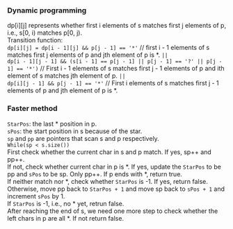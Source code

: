 ### Dynamic programming  
dp[i][j] represents whether first i elements of s matches first j elements of p, i.e., s[0, i) matches p[0, j).  
Transition function:  
`dp[i][j] = dp[i - 1][j] && p[j - 1] == '*'` // first i - 1 elements of s matches first j elements of p and jth element of p is *. `||`  
`dp[i - 1][j - 1] && (s[i - 1] == p[j - 1] || p[j - 1] == '?' || p[j - 1] == '*')` // First i - 1 elements of s matches first j - 1 elements of p and ith element of s matches jth element of p. `||`  
`dp[i][j - 1] && p[j - 1] == '*'` // First i elements of s matches first j - 1 elements of p and jth element of p is *.  

### Faster method  
`StarPos`: the last * position in p.  
`sPos`: the start position in s because of the star.  
`sp` and `pp` are pointers that scan s and p respectively.  
`While(sp < s.size())`  
First check whether the current char in s and p match. If yes, sp++ and pp++.  
If not, check whether current char in p is *. If yes, update the `StarPos` to be pp and `sPos` to be sp. Only pp++. If p ends with *, return true.  
If neither match nor *, check whether `StarPos` is -1. If yes, return false. Otherwise, move pp back to `StarPos + 1` and move sp back to `sPos + 1` and increment `sPos` by 1.  
If `StarPos` is -1, i.e., no * yet, retrun false.  
After reaching the end of s, we need one more step to check whether the left chars in p are all *. If not return false.
